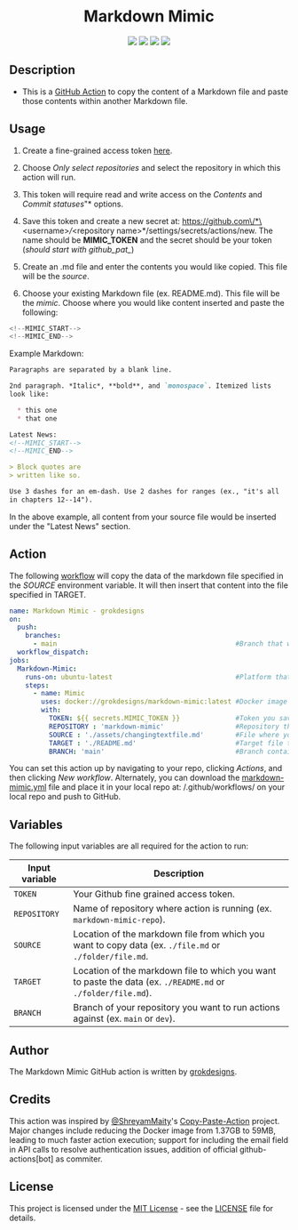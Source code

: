 <h1 align="center">Markdown Mimic</h1>  

<p align="center">
	<a href="https://github.com/grokdesigns/markdown-mimic/stargazers"><img src="https://img.shields.io/github/stars/grokdesigns/markdown-mimic?colorA=363a4f&colorB=7dc4e4&style=for-the-badge"></a>
	<a href="https://github.com/grokdesigns/markdown-mimic/issues"><img src="https://img.shields.io/github/issues/grokdesigns/markdown-mimic?colorA=363a4f&colorB=7dc4e4&style=for-the-badge"></a>
	<a href="https://github.com/grokdesigns/markdown-mimic/contributors"><img src="https://img.shields.io/github/contributors/grokdesigns/markdown-mimic?colorA=363a4f&colorB=7dc4e4&style=for-the-badge"></a>
    <img src="https://img.shields.io/badge/language-python-blue?colorA=363a4f&colorB=7dc4e4&style=for-the-badge"/>
</p>

## Description

- This is a [GitHub Action](https://developer.github.com/actions/) to copy the content of a Markdown file and paste those contents within another Markdown file.

## Usage

1. Create a fine-grained access token [here](https://github.com/settings/personal-access-tokens).

2. Choose *Only select repositories* and select the repository in which this action will run.

3. This token will require read and write access on the *Contents* and *Commit statuses*"* options.

4. Save this token and create a new secret at: https://github.com\/*\<username\>*\/*\<repository name\>*\/settings\/secrets\/actions\/new. The name should be **MIMIC_TOKEN** and the secret should be your token (*should start with github_pat_*)

4. Create an .md file and enter the contents you would like copied. This file will be the *source*.

5. Choose your existing Markdown file (ex. README.md). This file will be the *mimic*. Choose where you would like content inserted and paste the following:

```js
<!--MIMIC_START-->
<!--MIMIC_END-->
```
Example Markdown:
```md
Paragraphs are separated by a blank line.

2nd paragraph. *Italic*, **bold**, and `monospace`. Itemized lists
look like:

  * this one
  * that one

Latest News:
<!--MIMIC_START-->
<!--MIMIC_END-->

> Block quotes are
> written like so.

Use 3 dashes for an em-dash. Use 2 dashes for ranges (ex., "it's all
in chapters 12--14").
```

In the above example, all content from your source file would be inserted under the "Latest News" section.

## Action

The following [workflow](https://docs.github.com/en/actions) will copy the data of the markdown file specified in the *SOURCE* environment variable. It will then insert that content into the file specified in TARGET.

```yml
name: Markdown Mimic - grokdesigns
on: 
  push:
    branches:
      - main                                             #Branch that will trigger action on new push.
  workflow_dispatch:
jobs:
  Markdown-Mimic:
    runs-on: ubuntu-latest                               #Platform that GitHub will use to run container.
    steps:
      - name: Mimic
        uses: docker://grokdesigns/markdown-mimic:latest #Docker image containing script.
        with:
          TOKEN: ${{ secrets.MIMIC_TOKEN }}              #Token you saved as a secret. Do not change.
          REPOSITORY : 'markdown-mimic'                  #Repository the action is running on.
          SOURCE : './assets/changingtextfile.md'        #File where you put changing content.
          TARGET : './README.md'                         #Target file that will have content inserted.
          BRANCH: 'main'                                 #Branch containing your files.
```

You can set this action up by navigating to your repo, clicking *Actions*, and then clicking *New workflow*. Alternately, you can download the [markdown-mimic.yml](markdown-mimic.yml) file and place it in your local repo at: /.github/workflows/ on your local repo and push to GitHub.

## Variables

The following input variables are all required for the action to run:

|Input variable|Description|
|--------------------|-----------|
|`TOKEN`|Your Github fine grained access token.|
|`REPOSITORY`|Name of repository where action is running (ex. `markdown-mimic-repo`).|
|`SOURCE`|Location of the markdown file from which you want to copy data (ex. `./file.md` or `./folder/file.md`.|
|`TARGET`|Location of the markdown file to which you want to paste the data (ex. `./README.md` or `./folder/file.md`).|
|`BRANCH`|Branch of your repository you want to run actions against (ex. `main` or `dev`).|

## Author

The Markdown Mimic GitHub action is written by [grokdesigns](https://github.com/grokdesigns).

## Credits

This action was inspired by [@ShreyamMaity](https://github.com/ShreyamMaity)'s [Copy-Paste-Action](https://github.com/ShreyamMaity/Copy-Paste-Action) project. Major changes include reducing the Docker image from 1.37GB to 59MB, leading to much faster action execution; support for including the email field in API calls to resolve authentication issues, addition of official github-actions[bot] as commiter.

## License

This project is licensed under the [MIT License](https://opensource.org/licenses/MIT) - see the [LICENSE](LICENSE) file for details.